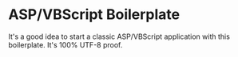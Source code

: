 # ASP/VBScript Boilerplate
It's a good idea to start a classic ASP/VBScript application with this boilerplate. It's 100% UTF-8 proof. 
